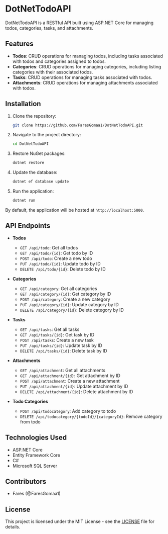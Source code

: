 # DotNetTodoAPI

DotNetTodoAPI is a RESTful API built using ASP.NET Core for managing todos, categories, tasks, and attachments.

## Features

- **Todos**: CRUD operations for managing todos, including tasks associated with todos and categories assigned to todos.
- **Categories**: CRUD operations for managing categories, including listing categories with their associated todos.
- **Tasks**: CRUD operations for managing tasks associated with todos.
- **Attachments**: CRUD operations for managing attachments associated with todos.

## Installation

1. Clone the repository:

   ```bash
   git clone https://github.com/FaresGomaa1/DotNetTodoAPI.git
   ```

2. Navigate to the project directory:

   ```bash
   cd DotNetTodoAPI
   ```

3. Restore NuGet packages:

   ```bash
   dotnet restore
   ```

4. Update the database:

   ```bash
   dotnet ef database update
   ```

5. Run the application:

   ```bash
   dotnet run
   ```

By default, the application will be hosted at `http://localhost:5000`.

## API Endpoints

- **Todos**
  - `GET /api/todo`: Get all todos
  - `GET /api/todo/{id}`: Get todo by ID
  - `POST /api/todo`: Create a new todo
  - `PUT /api/todo/{id}`: Update todo by ID
  - `DELETE /api/todo/{id}`: Delete todo by ID

- **Categories**
  - `GET /api/category`: Get all categories
  - `GET /api/category/{id}`: Get category by ID
  - `POST /api/category`: Create a new category
  - `PUT /api/category/{id}`: Update category by ID
  - `DELETE /api/category/{id}`: Delete category by ID

- **Tasks**
  - `GET /api/tasks`: Get all tasks
  - `GET /api/tasks/{id}`: Get task by ID
  - `POST /api/tasks`: Create a new task
  - `PUT /api/tasks/{id}`: Update task by ID
  - `DELETE /api/tasks/{id}`: Delete task by ID

- **Attachments**
  - `GET /api/attachment`: Get all attachments
  - `GET /api/attachment/{id}`: Get attachment by ID
  - `POST /api/attachment`: Create a new attachment
  - `PUT /api/attachment/{id}`: Update attachment by ID
  - `DELETE /api/attachment/{id}`: Delete attachment by ID

- **Todo Categories**
  - `POST /api/todocategory`: Add category to todo
  - `DELETE /api/todocategory/{todoId}/{categoryId}`: Remove category from todo

## Technologies Used

- ASP.NET Core
- Entity Framework Core
- C#
- Microsoft SQL Server

## Contributors

- Fares (@FaresGomaa1)

## License

This project is licensed under the MIT License - see the [LICENSE](LICENSE) file for details.
